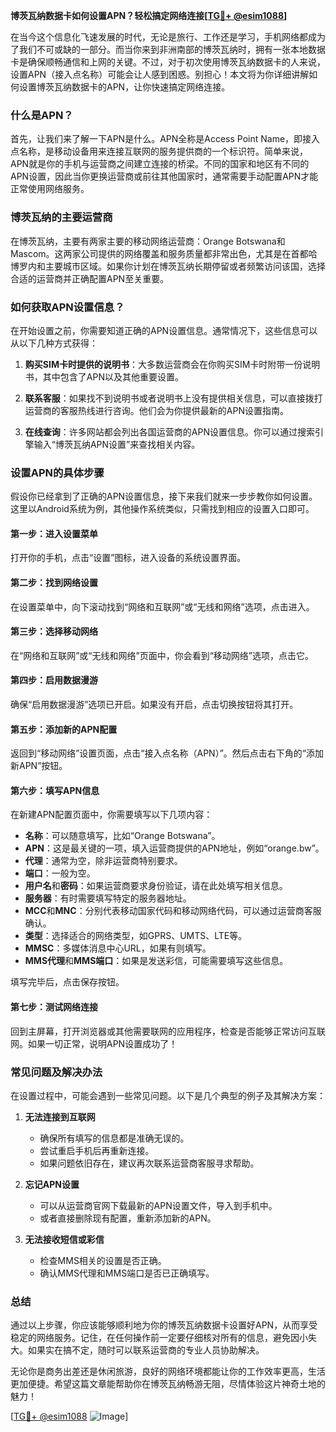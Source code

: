 **博茨瓦纳数据卡如何设置APN？轻松搞定网络连接[[TG💪+ @esim1088](https://t.me/s/esim1088)]**

在当今这个信息化飞速发展的时代，无论是旅行、工作还是学习，手机网络都成为了我们不可或缺的一部分。而当你来到非洲南部的博茨瓦纳时，拥有一张本地数据卡是确保顺畅通信和上网的关键。不过，对于初次使用博茨瓦纳数据卡的人来说，设置APN（接入点名称）可能会让人感到困惑。别担心！本文将为你详细讲解如何设置博茨瓦纳数据卡的APN，让你快速搞定网络连接。

### 什么是APN？

首先，让我们来了解一下APN是什么。APN全称是Access Point Name，即接入点名称，是移动设备用来连接互联网的服务提供商的一个标识符。简单来说，APN就是你的手机与运营商之间建立连接的桥梁。不同的国家和地区有不同的APN设置，因此当你更换运营商或前往其他国家时，通常需要手动配置APN才能正常使用网络服务。

### 博茨瓦纳的主要运营商

在博茨瓦纳，主要有两家主要的移动网络运营商：Orange Botswana和Mascom。这两家公司提供的网络覆盖和服务质量都非常出色，尤其是在首都哈博罗内和主要城市区域。如果你计划在博茨瓦纳长期停留或者频繁访问该国，选择合适的运营商并正确配置APN至关重要。

### 如何获取APN设置信息？

在开始设置之前，你需要知道正确的APN设置信息。通常情况下，这些信息可以从以下几种方式获得：

1. **购买SIM卡时提供的说明书**：大多数运营商会在你购买SIM卡时附带一份说明书，其中包含了APN以及其他重要设置。
   
2. **联系客服**：如果找不到说明书或者说明书上没有提供相关信息，可以直接拨打运营商的客服热线进行咨询。他们会为你提供最新的APN设置指南。

3. **在线查询**：许多网站都会列出各国运营商的APN设置信息。你可以通过搜索引擎输入“博茨瓦纳APN设置”来查找相关内容。

### 设置APN的具体步骤

假设你已经拿到了正确的APN设置信息，接下来我们就来一步步教你如何设置。这里以Android系统为例，其他操作系统类似，只需找到相应的设置入口即可。

#### 第一步：进入设置菜单

打开你的手机，点击“设置”图标，进入设备的系统设置界面。

#### 第二步：找到网络设置

在设置菜单中，向下滚动找到“网络和互联网”或“无线和网络”选项，点击进入。

#### 第三步：选择移动网络

在“网络和互联网”或“无线和网络”页面中，你会看到“移动网络”选项，点击它。

#### 第四步：启用数据漫游

确保“启用数据漫游”选项已开启。如果没有开启，点击切换按钮将其打开。

#### 第五步：添加新的APN配置

返回到“移动网络”设置页面，点击“接入点名称（APN）”。然后点击右下角的“添加新APN”按钮。

#### 第六步：填写APN信息

在新建APN配置页面中，你需要填写以下几项内容：
- **名称**：可以随意填写，比如“Orange Botswana”。
- **APN**：这是最关键的一项，填入运营商提供的APN地址，例如“orange.bw”。
- **代理**：通常为空，除非运营商特别要求。
- **端口**：一般为空。
- **用户名**和**密码**：如果运营商要求身份验证，请在此处填写相关信息。
- **服务器**：有时需要填写特定的服务器地址。
- **MCC**和**MNC**：分别代表移动国家代码和移动网络代码，可以通过运营商客服确认。
- **类型**：选择适合的网络类型，如GPRS、UMTS、LTE等。
- **MMSC**：多媒体消息中心URL，如果有则填写。
- **MMS代理**和**MMS端口**：如果是发送彩信，可能需要填写这些信息。

填写完毕后，点击保存按钮。

#### 第七步：测试网络连接

回到主屏幕，打开浏览器或其他需要联网的应用程序，检查是否能够正常访问互联网。如果一切正常，说明APN设置成功了！

### 常见问题及解决办法

在设置过程中，可能会遇到一些常见问题。以下是几个典型的例子及其解决方案：

1. **无法连接到互联网**
   - 确保所有填写的信息都是准确无误的。
   - 尝试重启手机后再重新连接。
   - 如果问题依旧存在，建议再次联系运营商客服寻求帮助。

2. **忘记APN设置**
   - 可以从运营商官网下载最新的APN设置文件，导入到手机中。
   - 或者直接删除现有配置，重新添加新的APN。

3. **无法接收短信或彩信**
   - 检查MMS相关的设置是否正确。
   - 确认MMS代理和MMS端口是否已正确填写。

### 总结

通过以上步骤，你应该能够顺利地为你的博茨瓦纳数据卡设置好APN，从而享受稳定的网络服务。记住，在任何操作前一定要仔细核对所有的信息，避免因小失大。如果实在搞不定，随时可以联系运营商的专业人员协助解决。

无论你是商务出差还是休闲旅游，良好的网络环境都能让你的工作效率更高，生活更加便捷。希望这篇文章能帮助你在博茨瓦纳畅游无阻，尽情体验这片神奇土地的魅力！

[[TG💪+ @esim1088](https://t.me/s/esim1088) ![Image](https://i.postimg.cc/4NQfJmqS/Snipaste-2025-05-13-00-14-12.png)]